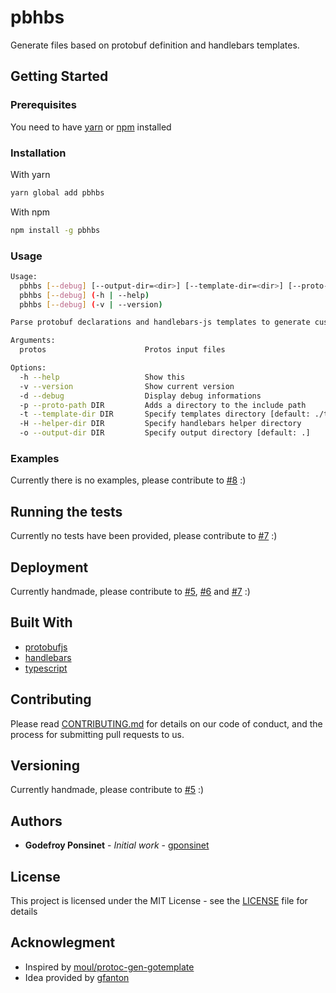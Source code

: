 # pbhbs

Generate files based on protobuf definition and handlebars templates.

## Getting Started


### Prerequisites

You need to have [yarn](https://github.com/yarnpkg/yarn) or [npm](https://github.com/npm/cli) installed

### Installation

With yarn
```bash
yarn global add pbhbs
```

With npm
```bash
npm install -g pbhbs
```

### Usage

```bash
Usage:
  pbhbs [--debug] [--output-dir=<dir>] [--template-dir=<dir>] [--proto-path=<proto_path>...] [--helper-dir=<helper-dir>]  <protos>...
  pbhbs [--debug] (-h | --help)
  pbhbs [--debug] (-v | --version)

Parse protobuf declarations and handlebars-js templates to generate custom files

Arguments:
  protos                      Protos input files

Options:
  -h --help                   Show this
  -v --version                Show current version
  -d --debug                  Display debug informations
  -p --proto-path DIR         Adds a directory to the include path
  -t --template-dir DIR       Specify templates directory [default: ./template]
  -H --helper-dir DIR         Specify handlebars helper directory
  -o --output-dir DIR         Specify output directory [default: .]
```

### Examples

Currently there is no examples, please contribute to [#8](https://github.com/gponsinet/pbhbs/issues/8) :)

## Running the tests

Currently no tests have been provided, please contribute to [#7](https://github.com/gponsinet/pbhbs/issues/7) :)

## Deployment

Currently handmade, please contribute to [#5](https://github.com/gponsinet/pbhbs/issues/5), [#6](https://github.com/gponsinet/pbhbs/issues/6) and [#7](https://github.com/gponsinet/pbhbs/issues/7) :)

## Built With

* [protobufjs](https://github.com/protobufjs/protobuf.js)
* [handlebars](https://github.com/wycats/handlebars.js)
* [typescript](https://github.com/microsoft/TypeScript)

## Contributing

Please read [CONTRIBUTING.md](CONTRIBUTING.md) for details on our code of conduct, and the process for submitting pull requests to us.

## Versioning

Currently handmade, please contribute to [#5](https://github.com/gponsinet/pbhbs/issues/5) :)

## Authors

* **Godefroy Ponsinet** - *Initial work* - [gponsinet](https://github.com/gponsinet)

## License

This project is licensed under the MIT License - see the [LICENSE](LICENSE) file for details

## Acknowlegment

* Inspired by [moul/protoc-gen-gotemplate](https://github.com/moul/protoc-gen-gotemplate)
* Idea provided by [gfanton](https://github.com/gfanton)
